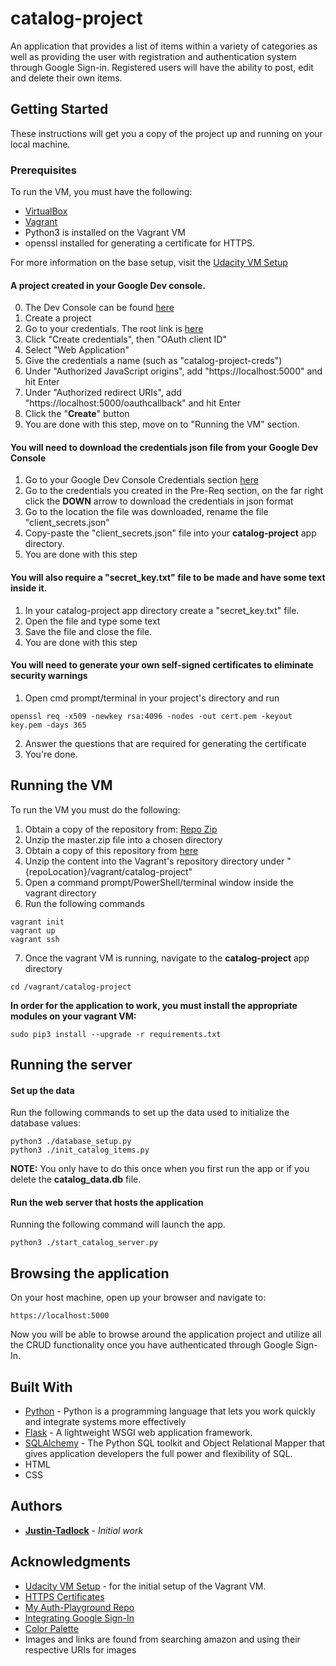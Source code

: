 # catalog-project
An application that provides a list of items within a variety of categories as well as providing the user with registration and authentication system through Google Sign-in. Registered users will have the ability to post, edit and delete their own items.


## Getting Started

These instructions will get you a copy of the project up and running on your local machine.

### Prerequisites

To run the VM, you must have the following:
* [VirtualBox](https://www.virtualbox.org/wiki/Downloads)
* [Vagrant](https://www.vagrantup.com/)
* Python3 is installed on the Vagrant VM
* openssl installed for generating a certificate for HTTPS.

For more information on the base setup, visit the [Udacity VM Setup](https://github.com/udacity/fullstack-nanodegree-vm)

#### A project created in your Google Dev console. 
0. The Dev Console can be found [here](https://console.developers.google.com)
1. Create a project
2. Go to your credentials. The root link is [here](https://console.developers.google.com/apis/credentials)
3. Click "Create credentials", then "OAuth client ID"
4. Select "Web Application"
5. Give the credentials a name (such as "catalog-project-creds")
6. Under "Authorized JavaScript origins", add "https://localhost:5000" and hit Enter
7. Under "Authorized redirect URIs", add "https://localhost:5000/oauthcallback" and hit Enter
8. Click the "**Create**" button
9. You are done with this step, move on to "Running the VM" section.

#### You will need to download the credentials json file from your Google Dev Console
1. Go to your Google Dev Console Credentials section [here](https://console.developers.google.com/apis/credentials)
2. Go to the credentials you created in the Pre-Req section, on the far right click the **DOWN** arrow to download the credentials in json format
3. Go to the location the file was downloaded, rename the file "client_secrets.json"
4. Copy-paste the "client_secrets.json" file into your **catalog-project** app directory.
5. You are done with this step

#### You will also require a "secret_key.txt" file to be made and have some text inside it.
1. In your catalog-project app directory create a "secret_key.txt" file.
2. Open the file and type some text
3. Save the file and close the file.
4. You are done with this step

#### You will need to generate your own self-signed certificates to eliminate security warnings
1. Open cmd prompt/terminal in your project's directory and run
```
openssl req -x509 -newkey rsa:4096 -nodes -out cert.pem -keyout key.pem -days 365
```
2. Answer the questions that are required for generating the certificate
3. You're done.

## Running the VM

To run the VM you must do the following:
1. Obtain a copy of the repository from: [Repo Zip](https://github.com/udacity/fullstack-nanodegree-vm/archive/master.zip)
2. Unzip the master.zip file into a chosen directory
3. Obtain a copy of this repository from [here](https://github.com/Justin-Tadlock/catalog-project/archive/master.zip) 
4. Unzip the content into the Vagrant's repository directory under "{repoLocation}/vagrant/catalog-project"
5. Open a command prompt/PowerShell/terminal window inside the vagrant directory
6. Run the following commands
```
vagrant init
vagrant up
vagrant ssh
```
7. Once the vagrant VM is running, navigate to the **catalog-project** app directory
``` 
cd /vagrant/catalog-project 
```

**In order for the application to work, you must install the appropriate modules on your vagrant VM:**
```
sudo pip3 install --upgrade -r requirements.txt
```


## Running the server

#### Set up the data

Run the following commands to set up the data used to initialize the database values:
```
python3 ./database_setup.py
python3 ./init_catalog_items.py
```
**NOTE:** You only have to do this once when you first run the app or if you delete the **catalog_data.db** file.

#### Run the web server that hosts the application

Running the following command will launch the app.
```
python3 ./start_catalog_server.py
```

## Browsing the application

On your host machine, open up your browser and navigate to:
```
https://localhost:5000
```

Now you will be able to browse around the application project and utilize all the CRUD functionality once you have authenticated through Google Sign-In.


## Built With

* [Python](https://www.python.org/downloads/) - Python is a programming language that lets you work quickly and integrate systems more effectively
* [Flask](https://palletsprojects.com/p/flask/) - A lightweight WSGI web application framework.
* [SQLAlchemy](https://www.sqlalchemy.org/) - The Python SQL toolkit and Object Relational Mapper that gives application developers the full power and flexibility of SQL.
* HTML
* CSS


## Authors

* **[Justin-Tadlock](https://github.com/Justin-Tadlock)** - *Initial work*


## Acknowledgments

* [Udacity VM Setup](https://github.com/udacity/fullstack-nanodegree-vm) - for the initial setup of the Vagrant VM.
* [HTTPS Certificates](https://blog.miguelgrinberg.com/post/running-your-flask-application-over-https)
* [My Auth-Playground Repo](https://github.com/Justin-Tadlock/auth-playground)
* [Integrating Google Sign-In](https://developers.google.com/identity/sign-in/web/sign-in)
* [Color Palette](https://www.materialpalette.com/teal/blue)
* Images and links are found from searching amazon and using their respective URIs for images
